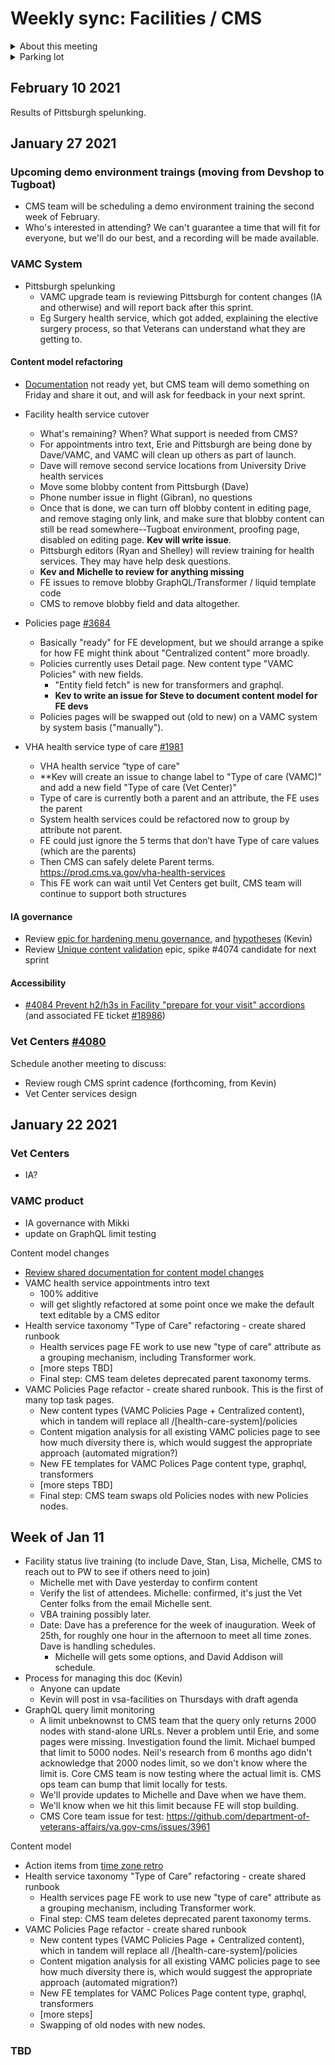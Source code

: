 # Weekly sync: Facilities / CMS

<details><summary>About this meeting</summary>

- Fridays 10am:30am-11am ET 
- Meeting owner: Clarence Maeng
- Facilitator: Kevin Walsh
- Standing agenda: 
  - Status of cross-cutting issues, including CMS backlog review 
  - How we work refinement
  - Training needs
  
</details>

<details><summary>Parking lot</summary>

</details>

## February 10 2021

Results of Pittsburgh spelunking.

## January 27 2021 

### Upcoming demo environment traings (moving from Devshop to Tugboat)

- CMS team will be scheduling a demo environment training the second week of February.
- Who's interested in attending? We can't guarantee a time that will fit for everyone, but we'll do our best, and a recording will be made available. 

### VAMC System

* Pittsburgh spelunking
  * VAMC upgrade team is reviewing Pittsburgh for content changes (IA and otherwise) and will report back after this sprint. 
  * Eg Surgery health service, which got added, explaining the elective surgery process, so that Veterans can understand what they are getting to.

#### Content model refactoring 

* [Documentation](https://github.com/department-of-veterans-affairs/va.gov-team/blob/master/platform/cms/product-team-support/content-model-changes.md) not ready yet, but CMS team will demo something on Friday and share it out, and will ask for feedback in your next sprint. 

* Facility health service cutover
  * What's remaining? When? What support is needed from CMS? 
  * For appointments intro text, Erie and Pittsburgh are being done by Dave/VAMC, and VAMC will clean up others as part of launch. 
  * Dave will remove second service locations from University Drive health services 
  * Move some blobby content from Pittsburgh (Dave)
  * Phone number issue in flight (Gibran), no questions
  * Once that is done, we can turn off blobby content in editing page, and remove staging only link, and make sure that blobby content can still be read somewhere--Tugboat environment, proofing page, disabled on editing page. **Kev will write issue**. 
  * Pittsburgh editors (Ryan and Shelley) will review training for health services. They may have help desk questions. 
  * **Kev and Michelle to review for anything missing** 
  * FE issues to remove blobby GraphQL/Transformer / liquid template code
  * CMS to remove blobby field and data altogether. 

* Policies page [#3684](https://github.com/department-of-veterans-affairs/va.gov-cms/issues/3684)
  * Basically "ready" for FE development, but we should arrange a spike for how FE might think about "Centralized content" more broadly. 
  * Policies currently uses Detail page. New content type "VAMC Policies" with new fields. 
    * "Entity field fetch" is new for transformers and graphql. 
    * **Kev to write an issue for Steve to document content model for FE devs**
  * Policies pages will be swapped out (old to new) on a VAMC system by system basis ("manually").  

* VHA health service type of care [#1981](https://github.com/department-of-veterans-affairs/va.gov-cms/issues/1981)
  * VHA health service “type of care"
  * **Kev will create an issue to change label to "Type of care (VAMC)" and add a new field "Type of care (Vet Center)" 
  * Type of care is currently both a parent and an attribute, the FE uses the parent
  * System health services could be refactored now to group by attribute not parent.
  * FE could just ignore the 5 terms that don’t have Type of care values (which are the parents)
  * Then CMS can safely delete Parent terms. https://prod.cms.va.gov/vha-health-services
  * This FE work can wait until Vet Centers get built, CMS team will continue to support both structures

#### IA governance

* Review [epic for hardening menu governance](https://github.com/department-of-veterans-affairs/va.gov-cms/issues/2427), and [hypotheses](https://github.com/department-of-veterans-affairs/va.gov-team/blob/master/platform/cms/product-team-support/facilities-collaboration/menu-governance-hypothesis.md) (Kevin) 
* Review [Unique content validation](https://github.com/department-of-veterans-affairs/va.gov-cms/issues/4073) epic, spike #4074 candidate for next sprint

#### Accessibility

* [#4084 Prevent h2/h3s in Facility "prepare for your visit" accordions](https://github.com/department-of-veterans-affairs/va.gov-cms/issues/4084) (and associated FE ticket [#18986](https://github.com/department-of-veterans-affairs/va.gov-team/issues/18986))



### Vet Centers [#4080](https://github.com/department-of-veterans-affairs/va.gov-cms/issues/4080)

Schedule another meeting to discuss: 

* Review rough CMS sprint cadence (forthcoming, from Kevin)
 * Vet Center services design

## January 22 2021

### Vet Centers

- IA?

### VAMC product 

- IA governance with Mikki
- update on GraphQL limit testing

Content model changes
- [Review shared documentation for content model changes](https://dsva.slack.com/archives/CDHBKAL9W/p1610492404381400)
- VAMC health service appointments intro text
  - 100% additive 
  - will get slightly refactored at some point once we make the default text editable by a CMS editor 
- Health service taxonomy "Type of Care" refactoring - create shared runbook
  - Health services page FE work to use new "type of care" attribute as a grouping mechanism, including Transformer work.
  - [more steps TBD]
  - Final step: CMS team deletes deprecated parent taxonomy terms. 
- VAMC Policies Page refactor - create shared runbook. This is the first of many top task pages.
  - New content types (VAMC Policies Page + Centralized content), which in tandem will replace all /[health-care-system]/policies
  - Content migation analysis for all existing VAMC policies page to see how much diversity there is, which would suggest the appropriate approach (automated migration?)
  - New FE templates for VAMC Polices Page content type, graphql, transformers
  - [more steps TBD]
  - Final step: CMS team swaps old Policies nodes with new Policies nodes. 

## Week of Jan 11

- Facility status live training (to include Dave, Stan, Lisa, Michelle, CMS to reach out to PW to see if others need to join)
  - Michelle met with Dave yesterday to confirm content
  - Verify the list of attendees. Michelle: confirmed, it's just the Vet Center folks from the email Michelle sent. 
  - VBA training possibly later. 
  - Date: Dave has a preference for the week of inauguration. Week of 25th, for roughly one hour in the afternoon to meet all time zones. Dave is handling schedules. 
    - Michelle will gets some options, and David Addison will schedule.
- Process for managing this doc (Kevin)
  - Anyone can update 
  - Kevin will post in vsa-facilities on Thursdays with draft agenda
- GraphQL query limit monitoring
  - A limit unbeknownst to CMS team that the query only returns 2000 nodes with stand-alone URLs. Never a problem until Erie, and some pages were missing. Investigation found the limit. Michael bumped that limit to 5000 nodes. Neil's research from 6 months ago didn't acknowledge that 2000 nodes limit, so we don't know where the limit is. Core CMS team is now testing where the actual limit is. CMS ops team can bump that limit locally for tests.
  - We'll provide updates to Michelle and Dave when we have them. 
  - We'll know when we hit this limit because FE will stop building. 
  - CMS Core team issue for test: https://github.com/department-of-veterans-affairs/va.gov-cms/issues/3961
  
Content model
- Action items from [time zone retro](https://github.com/department-of-veterans-affairs/va.gov-team/blob/master/platform/cms/product-team-support/facilities-collaboration/post-mortem-dec-2020.md)
- Health service taxonomy "Type of Care" refactoring - create shared runbook
  - Health services page FE work to use new "type of care" attribute as a grouping mechanism, including Transformer work. 
  - Final step: CMS team deletes deprecated parent taxonomy terms. 
- VAMC Policies Page refactor - create shared runbook
  - New content types (VAMC Policies Page + Centralized content), which in tandem will replace all /[health-care-system]/policies
  - Content migation analysis for all existing VAMC policies page to see how much diversity there is, which would suggest the appropriate approach (automated migration?)
  - New FE templates for VAMC Polices Page content type, graphql, transformers
  - [more steps]
  - Swapping of old nodes with new nodes. 

### TBD
